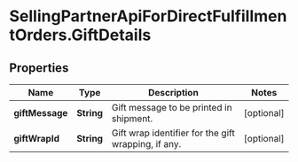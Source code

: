 # SellingPartnerApiForDirectFulfillmentOrders.GiftDetails

## Properties
Name | Type | Description | Notes
------------ | ------------- | ------------- | -------------
**giftMessage** | **String** | Gift message to be printed in shipment. | [optional] 
**giftWrapId** | **String** | Gift wrap identifier for the gift wrapping, if any. | [optional] 


